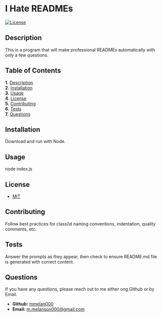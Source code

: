 
# I Hate READMEs  
[![License](https://img.shields.io/badge/License-MIT-yellow.svg)](https://opensource.org/licenses/MIT)  

## Description  

This is a program that will make professional READMEs automatically with only a few questions.  

## Table of Contents  
**1.** [Description](https://github.com/mmelan000/README#description)  
**2.** [Installation](https://github.com/mmelan000/README#installation)  
**3.** [Usage](https://github.com/mmelan000/README#usage)  
**4.** [License](https://github.com/mmelan000/README#license)  
**5.** [Contributing](https://github.com/mmelan000/README#contributing)  
**6.** [Tests](https://github.com/mmelan000/README#tests)  
**7.** [Questions](https://github.com/mmelan000/README#questions)  

## Installation  

Download and run with Node.  

## Usage  

node index.js  

## License  

- [MIT](https://opensource.org/licenses/MIT)  

## Contributing  

Follow best practices for class/id naming conventions, indentation, quality comments, etc.  

## Tests  

Answer the prompts as they appear, then check to ensure README.md file is generated with correct content.  

## Questions  

If you have any questions, please reach out to me either ong Github or by Email.
  - **Github:** [mmelan000](https://github.com/mmelan000)
  - **Email:** [m.melanson000@gmail.com](mailto:m.melanson000@gmail.com)


